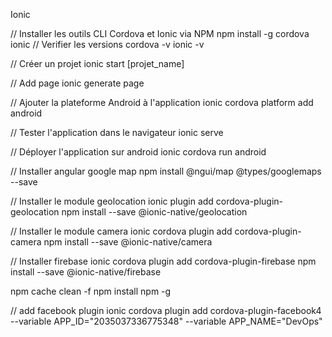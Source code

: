 Ionic

// Installer les outils CLI Cordova et Ionic via NPM
npm install -g cordova ionic
// Verifier les versions
cordova -v
ionic -v

// Créer un projet
ionic start [projet_name]

// Add page
ionic generate page

// Ajouter la plateforme Android à l'application
ionic cordova platform add android

// Tester l'application dans le navigateur
ionic serve

// Déployer l'application sur android
ionic cordova run android

// Installer angular google map
npm install @ngui/map @types/googlemaps --save

// Installer le module geolocation
ionic plugin add cordova-plugin-geolocation
npm install --save @ionic-native/geolocation

// Installer le module camera
ionic cordova plugin add cordova-plugin-camera
npm install --save @ionic-native/camera

// Installer firebase
ionic cordova plugin add cordova-plugin-firebase
npm install --save @ionic-native/firebase

npm cache clean -f
npm install npm -g

// add facebook plugin
ionic cordova plugin add cordova-plugin-facebook4 --variable APP_ID="2035037336775348" --variable APP_NAME="DevOps"